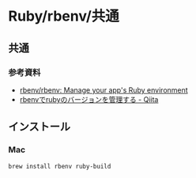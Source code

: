# Ruby/rbenv/共通

## 共通

### 参考資料

- [rbenv/rbenv: Manage your app's Ruby environment](https://github.com/rbenv/rbenv)
- [rbenvでrubyのバージョンを管理する - Qiita](https://qiita.com/hujuu/items/3d600f2b2384c145ad12)

## インストール

### Mac

```bash
brew install rbenv ruby-build
```
